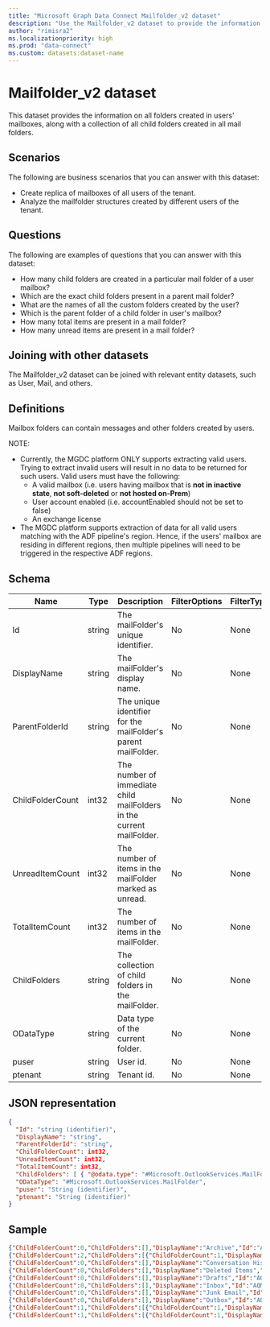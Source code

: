 ```yaml
---
title: "Microsoft Graph Data Connect Mailfolder_v2 dataset"
description: "Use the Mailfolder_v2 dataset to provide the information on all mail folders created in a user’s mailbox."
author: "rimisra2"
ms.localizationpriority: high
ms.prod: "data-connect"
ms.custom: datasets:dataset-name
---
```


# Mailfolder_v2 dataset

This dataset provides the information on all folders created in users' mailboxes, along with a collection of all child folders created in all mail folders.

## Scenarios

The following are business scenarios that you can answer with this dataset:

- Create replica of mailboxes of all users of the tenant.
- Analyze the mailfolder structures created by different users of the tenant.

## Questions

The following are examples of questions that you can answer with this dataset:

- How many child folders are created in a particular mail folder of a user mailbox?
- Which are the exact child folders present in a parent mail folder?
- What are the names of all the custom folders created by the user?
- Which is the parent folder of a child folder in user's mailbox?
- How many total items are present in a mail folder?
- How many unread items are present in a mail folder?

## Joining with other datasets

The Mailfolder_v2 dataset can be joined with relevant entity datasets, such as User, Mail, and others.

## Definitions

Mailbox folders can contain messages and other folders created by users.

NOTE:

- Currently, the MGDC platform ONLY supports extracting valid users. Trying to extract invalid users will result in no data to be returned for such users. Valid users must have the following:
    * A valid mailbox (i.e. users having mailbox that is **not in inactive state**, **not soft-deleted** or **not hosted on-Prem**)
    * User account enabled (i.e. accountEnabled should not be set to false)
    * An exchange license
- The MGDC platform supports extraction of data for all valid users matching with the ADF pipeline's region. Hence, if the users' mailbox are residing in different regions, then multiple pipelines will need to be triggered in the respective ADF regions.

## Schema

| Name  | Type  |  Description  |  FilterOptions  |  FilterType  |
| ----------- | ----------- | ----------- | ----------- | ----------- |
| Id | string | The mailFolder's unique identifier. | No | None |
| DisplayName | string | The mailFolder's display name. | No |   None |
| ParentFolderId | string | The unique identifier for the mailFolder's parent mailFolder. | No |   None |
| ChildFolderCount | int32 | The number of immediate child mailFolders in the current mailFolder. | No |   None |
| UnreadItemCount | int32 | The number of items in the mailFolder marked as unread. | No | None |
| TotalItemCount | int32 | The number of items in the mailFolder. | No |   None |
| ChildFolders | string | The collection of child folders in the mailFolder. | No |   None |
| ODataType | string | Data type of the current folder. | No | None |
| puser | string | User id. | No |   None |
| ptenant | string |  Tenant id. | No |   None |

## JSON representation

```json
{
  "Id": "string (identifier)",
  "DisplayName": "string",
  "ParentFolderId": "string",
  "ChildFolderCount": int32,
  "UnreadItemCount": int32,
  "TotalItemCount": int32, 
  "ChildFolders": [ { "@odata.type": "#Microsoft.OutlookServices.MailFolder" } ],
  "ODataType": "#Microsoft.OutlookServices.MailFolder",
  "puser": "String (identifier)",
  "ptenant": "String (identifier)"
}
```

## Sample


```json
{"ChildFolderCount":0,"ChildFolders":[],"DisplayName":"Archive","Id":"AQMkADI2YWM4MjQyLWQ3YjEtNDgzMi1hMzkyLTE2ZTM3NTUAMWMzNGEALgAAA6GoUA5SNzlFvlnoC8t9GLQBAOwxAcp0KBhFkmn7yww4DfwAAAIBTwAAAA==","ODataType":"#Microsoft.OutlookServices.MailFolder","ParentFolderId":"AQMkADI2YWM4MjQyLWQ3YjEtNDgzMi1hMzkyLTE2ZTM3NTUAMWMzNGEALgAAA6GoUA5SNzlFvlnoC8t9GLQBAOwxAcp0KBhFkmn7yww4DfwAAAIBCAAAAA==","ptenant":"f1a7cbc0-bd5e-432e-8ccd-38cdb85094ca","puser":"ca85120d-b104-4af4-8a13-ae7028e59c73"}
{"ChildFolderCount":2,"ChildFolders":[{"ChildFolderCount":1,"DisplayName":"Conversation History2","Id":"AAMkADI2YWM4MjQyLWQ3YjEtNDgzMi1hMzkyLTE2ZTM3NTUxYzM0YQAuAAAAAAChqFAOUjc5Rb5Z6AvLfRi0AQDsMQHKdCgYRZJp_8sMOA38AAR1ke13AAA=","ODataType":"#Microsoft.OutlookServices.MailFolder","ParentFolderId":"AQMkADI2YWM4MjQyLWQ3YjEtNDgzMi1hMzkyLTE2ZTM3NTUAMWMzNGEALgAAA6GoUA5SNzlFvlnoC8t9GLQBAOwxAcp0KBhFkmn7yww4DfwAAAIBRgAAAA==","TotalItemCount":0,"UnreadItemCount":0}],"DisplayName":"Conversation History","Id":"AQMkADI2YWM4MjQyLWQ3YjEtNDgzMi1hMzkyLTE2ZTM3NTUAMWMzNGEALgAAA6GoUA5SNzlFvlnoC8t9GLQBAOwxAcp0KBhFkmn7yww4DfwAAAIBRgAAAA==","ODataType":"#Microsoft.OutlookServices.MailFolder","ParentFolderId":"AQMkADI2YWM4MjQyLWQ3YjEtNDgzMi1hMzkyLTE2ZTM3NTUAMWMzNGEALgAAA6GoUA5SNzlFvlnoC8t9GLQBAOwxAcp0KBhFkmn7yww4DfwAAAIBCAAAAA==","ptenant":"f1a7cbc0-bd5e-432e-8ccd-38cdb85094ca","puser":"ca85120d-b104-4af4-8a13-ae7028e59c73"}
{"ChildFolderCount":0,"ChildFolders":[],"DisplayName":"Conversation History1","Id":"AAMkADI2YWM4MjQyLWQ3YjEtNDgzMi1hMzkyLTE2ZTM3NTUxYzM0YQAuAAAAAAChqFAOUjc5Rb5Z6AvLfRi0AQDsMQHKdCgYRZJp_8sMOA38AAR1ke12AAA=","ODataType":"#Microsoft.OutlookServices.MailFolder","ParentFolderId":"AQMkADI2YWM4MjQyLWQ3YjEtNDgzMi1hMzkyLTE2ZTM3NTUAMWMzNGEALgAAA6GoUA5SNzlFvlnoC8t9GLQBAOwxAcp0KBhFkmn7yww4DfwAAAIBCAAAAA==","ptenant":"f1a7cbc0-bd5e-432e-8ccd-38cdb85094ca","puser":"ca85120d-b104-4af4-8a13-ae7028e59c73"}
{"ChildFolderCount":0,"ChildFolders":[],"DisplayName":"Deleted Items","Id":"AQMkADI2YWM4MjQyLWQ3YjEtNDgzMi1hMzkyLTE2ZTM3NTUAMWMzNGEALgAAA6GoUA5SNzlFvlnoC8t9GLQBAOwxAcp0KBhFkmn7yww4DfwAAAIBCgAAAA==","ODataType":"#Microsoft.OutlookServices.MailFolder","ParentFolderId":"AQMkADI2YWM4MjQyLWQ3YjEtNDgzMi1hMzkyLTE2ZTM3NTUAMWMzNGEALgAAA6GoUA5SNzlFvlnoC8t9GLQBAOwxAcp0KBhFkmn7yww4DfwAAAIBCAAAAA==","ptenant":"f1a7cbc0-bd5e-432e-8ccd-38cdb85094ca","puser":"ca85120d-b104-4af4-8a13-ae7028e59c73"}
{"ChildFolderCount":0,"ChildFolders":[],"DisplayName":"Drafts","Id":"AQMkADI2YWM4MjQyLWQ3YjEtNDgzMi1hMzkyLTE2ZTM3NTUAMWMzNGEALgAAA6GoUA5SNzlFvlnoC8t9GLQBAOwxAcp0KBhFkmn7yww4DfwAAAIBDwAAAA==","ODataType":"#Microsoft.OutlookServices.MailFolder","ParentFolderId":"AQMkADI2YWM4MjQyLWQ3YjEtNDgzMi1hMzkyLTE2ZTM3NTUAMWMzNGEALgAAA6GoUA5SNzlFvlnoC8t9GLQBAOwxAcp0KBhFkmn7yww4DfwAAAIBCAAAAA==","ptenant":"f1a7cbc0-bd5e-432e-8ccd-38cdb85094ca","puser":"ca85120d-b104-4af4-8a13-ae7028e59c73"}
{"ChildFolderCount":0,"ChildFolders":[],"DisplayName":"Inbox","Id":"AQMkADI2YWM4MjQyLWQ3YjEtNDgzMi1hMzkyLTE2ZTM3NTUAMWMzNGEALgAAA6GoUA5SNzlFvlnoC8t9GLQBAOwxAcp0KBhFkmn7yww4DfwAAAIBDAAAAA==","ODataType":"#Microsoft.OutlookServices.MailFolder","ParentFolderId":"AQMkADI2YWM4MjQyLWQ3YjEtNDgzMi1hMzkyLTE2ZTM3NTUAMWMzNGEALgAAA6GoUA5SNzlFvlnoC8t9GLQBAOwxAcp0KBhFkmn7yww4DfwAAAIBCAAAAA==","ptenant":"f1a7cbc0-bd5e-432e-8ccd-38cdb85094ca","puser":"ca85120d-b104-4af4-8a13-ae7028e59c73"}
{"ChildFolderCount":0,"ChildFolders":[],"DisplayName":"Junk Email","Id":"AQMkADI2YWM4MjQyLWQ3YjEtNDgzMi1hMzkyLTE2ZTM3NTUAMWMzNGEALgAAA6GoUA5SNzlFvlnoC8t9GLQBAOwxAcp0KBhFkmn7yww4DfwAAAIBHwAAAA==","ODataType":"#Microsoft.OutlookServices.MailFolder","ParentFolderId":"AQMkADI2YWM4MjQyLWQ3YjEtNDgzMi1hMzkyLTE2ZTM3NTUAMWMzNGEALgAAA6GoUA5SNzlFvlnoC8t9GLQBAOwxAcp0KBhFkmn7yww4DfwAAAIBCAAAAA==","ptenant":"f1a7cbc0-bd5e-432e-8ccd-38cdb85094ca","puser":"ca85120d-b104-4af4-8a13-ae7028e59c73"}
{"ChildFolderCount":0,"ChildFolders":[],"DisplayName":"Outbox","Id":"AQMkADI2YWM4MjQyLWQ3YjEtNDgzMi1hMzkyLTE2ZTM3NTUAMWMzNGEALgAAA6GoUA5SNzlFvlnoC8t9GLQBAOwxAcp0KBhFkmn7yww4DfwAAAIBCwAAAA==","ODataType":"#Microsoft.OutlookServices.MailFolder","ParentFolderId":"AQMkADI2YWM4MjQyLWQ3YjEtNDgzMi1hMzkyLTE2ZTM3NTUAMWMzNGEALgAAA6GoUA5SNzlFvlnoC8t9GLQBAOwxAcp0KBhFkmn7yww4DfwAAAIBCAAAAA==","ptenant":"f1a7cbc0-bd5e-432e-8ccd-38cdb85094ca","puser":"ca85120d-b104-4af4-8a13-ae7028e59c73"}
{"ChildFolderCount":1,"ChildFolders":[{"ChildFolderCount":1,"DisplayName":"Sent Items1","Id":"AAMkADI2YWM4MjQyLWQ3YjEtNDgzMi1hMzkyLTE2ZTM3NTUxYzM0YQAuAAAAAAChqFAOUjc5Rb5Z6AvLfRi0AQDsMQHKdCgYRZJp_8sMOA38AAR1ke15AAA=","ODataType":"#Microsoft.OutlookServices.MailFolder","ParentFolderId":"AQMkADI2YWM4MjQyLWQ3YjEtNDgzMi1hMzkyLTE2ZTM3NTUAMWMzNGEALgAAA6GoUA5SNzlFvlnoC8t9GLQBAOwxAcp0KBhFkmn7yww4DfwAAAIBCQAAAA==","TotalItemCount":0,"UnreadItemCount":0}],"DisplayName":"Sent Items","Id":"AQMkADI2YWM4MjQyLWQ3YjEtNDgzMi1hMzkyLTE2ZTM3NTUAMWMzNGEALgAAA6GoUA5SNzlFvlnoC8t9GLQBAOwxAcp0KBhFkmn7yww4DfwAAAIBCQAAAA==","ODataType":"#Microsoft.OutlookServices.MailFolder","ParentFolderId":"AQMkADI2YWM4MjQyLWQ3YjEtNDgzMi1hMzkyLTE2ZTM3NTUAMWMzNGEALgAAA6GoUA5SNzlFvlnoC8t9GLQBAOwxAcp0KBhFkmn7yww4DfwAAAIBCAAAAA==","ptenant":"f1a7cbc0-bd5e-432e-8ccd-38cdb85094ca","puser":"ca85120d-b104-4af4-8a13-ae7028e59c73"}
{"ChildFolderCount":1,"ChildFolders":[{"ChildFolderCount":1,"DisplayName":"Sent Items2","Id":"AAMkADI2YWM4MjQyLWQ3YjEtNDgzMi1hMzkyLTE2ZTM3NTUxYzM0YQAuAAAAAAChqFAOUjc5Rb5Z6AvLfRi0AQDsMQHKdCgYRZJp_8sMOA38AAR1ke16AAA=","ODataType":"#Microsoft.OutlookServices.MailFolder","ParentFolderId":"AAMkADI2YWM4MjQyLWQ3YjEtNDgzMi1hMzkyLTE2ZTM3NTUxYzM0YQAuAAAAAAChqFAOUjc5Rb5Z6AvLfRi0AQDsMQHKdCgYRZJp_8sMOA38AAR1ke15AAA=","TotalItemCount":0,"UnreadItemCount":0}],"DisplayName":"Sent Items1","Id":"AAMkADI2YWM4MjQyLWQ3YjEtNDgzMi1hMzkyLTE2ZTM3NTUxYzM0YQAuAAAAAAChqFAOUjc5Rb5Z6AvLfRi0AQDsMQHKdCgYRZJp_8sMOA38AAR1ke15AAA=","ODataType":"#Microsoft.OutlookServices.MailFolder","ParentFolderId":"AQMkADI2YWM4MjQyLWQ3YjEtNDgzMi1hMzkyLTE2ZTM3NTUAMWMzNGEALgAAA6GoUA5SNzlFvlnoC8t9GLQBAOwxAcp0KBhFkmn7yww4DfwAAAIBCQAAAA==","ptenant":"f1a7cbc0-bd5e-432e-8ccd-38cdb85094ca","puser":"ca85120d-b104-4af4-8a13-ae7028e59c73"}
```
